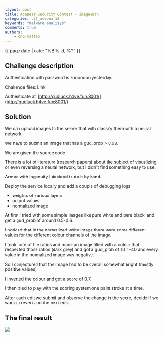 ```yaml
---
layout: post
title: AceBear Security Contest - imageauth
categories: ctf_acebear18
keywords: "malware analisys"
comments: true
authors:
    - chq-matteo
---
```


{{ page.date | date: "%B %-d, %Y" }}

## Challenge description

Authentication with password is sooooooo yesterday.

Challenge files: [Link](https://drive.google.com/open?id=1jn_dbPceBITjBePxVG4TVI2c7Lj-3jiO)

Authenticate at: [http://gudluck.h4ve.fun:8001/](http://gudluck.h4ve.fun:8001/)

## Solution

We can upload images to the server that with classify them with a neural network.

We have to submit an image that has a gud_prob > 0.99.

We are given the source code.

There is a lot of literature (research papers) about the subject of visualizing or even reversing a neural network, but I didn't find something easy to use.

Armed with ingenuity I decided to do it by hand.

Deploy the service locally and add a couple of debugging logs
- weights of various layers
- output values
- normalized image

At first I tried with some simple images like pure white and pure black, and get a gud_prob of around 0.5-0.6.

I noticed that in the normalized white image there were some different values for the different colour channels of the image.

I took note of the ratios and made an image filled with a colour that respected those ratios (dark grey) and got a gud_prob of 10 ^ -40 and every value in the normalized image was negative.

So I conjectured that the image had to be overall somewhat bright (mostly positive values).

I inverted the colour and got a score of 0.7.

I then tried to play with the scoring system one paint stroke at a time.

After each edit we submit and observe the change in the score, decide if we want to revert and the next edit.

## The final result

<img class="img-responsive" src="{{ site-url }}/assets/acebear/black.png">
